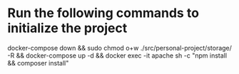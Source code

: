 # Run the following commands to initialize the project
docker-compose down &&
sudo chmod o+w ./src/personal-project/storage/ -R &&
docker-compose up -d &&
docker exec -it apache sh -c "npm install && composer install"